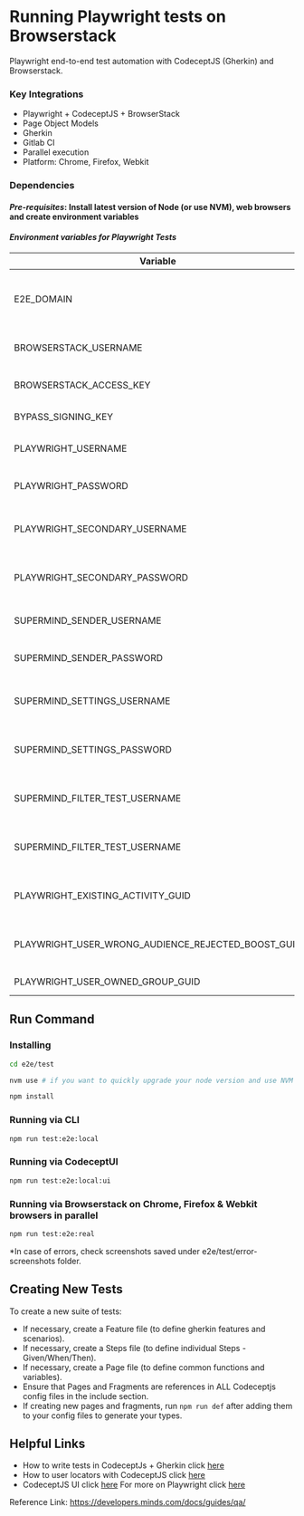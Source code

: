 # Running Playwright tests on Browserstack

Playwright end-to-end test automation with CodeceptJS (Gherkin) and Browserstack.

### Key Integrations

- Playwright + CodeceptJS + BrowserStack
- Page Object Models
- Gherkin
- Gitlab CI
- Parallel execution
- Platform: Chrome, Firefox, Webkit

### Dependencies

#### _Pre-requisites_: Install latest version of Node (or use NVM), web browsers and create environment variables

#### _Environment variables for Playwright Tests_

| Variable                                           | Description                                                                                    |
| -------------------------------------------------- | ---------------------------------------------------------------------------------------------- |
| E2E_DOMAIN                                         | The URL you are testing against. eg: 'http://localhost:8080'. Do not include a trailing slash. |
| BROWSERSTACK_USERNAME                              | Optional username for Browserstack integration                                                 |
| BROWSERSTACK_ACCESS_KEY                            | Optional access key for Browserstack integration                                               |
| BYPASS_SIGNING_KEY                                 | The key to sign the bypass tokens with                                                         |
| PLAYWRIGHT_USERNAME                                | The username of the default user you will test against                                         |
| PLAYWRIGHT_PASSWORD                                | The password of the default user you will test against                                         |
| PLAYWRIGHT_SECONDARY_USERNAME                      | The username of the default secondary user you will test against                               |
| PLAYWRIGHT_SECONDARY_PASSWORD                      | The password of the default secondary user you will test against                               |
| SUPERMIND_SENDER_USERNAME                          | The username of a dedicated user to act as a supermind sender                                  |
| SUPERMIND_SENDER_PASSWORD                          | The password of a dedicated user to act as a supermind sender                                  |
| SUPERMIND_SETTINGS_USERNAME                        | Username of a dedicated user for testing Supermind Settings                                    |
| SUPERMIND_SETTINGS_PASSWORD                        | Password of a dedicated user for testing Supermind Settings                                    |
| SUPERMIND_FILTER_TEST_USERNAME                     | Username of a dedicated user for testing Supermind Console filters                             |
| SUPERMIND_FILTER_TEST_USERNAME                     | Password of a dedicated user for testing Supermind Console filters                             |
| PLAYWRIGHT_EXISTING_ACTIVITY_GUID                  | Guid for an activity that we know to exist (i.e. has a working SEP)                            |
| PLAYWRIGHT_USER_WRONG_AUDIENCE_REJECTED_BOOST_GUID | GUID of a boost rejected for wrong audience owned by the main test user                        |
| PLAYWRIGHT_USER_OWNED_GROUP_GUID                   | Guid of a group owner by main test user                                                        |

## Run Command

### Installing

```sh
cd e2e/test

nvm use # if you want to quickly upgrade your node version and use NVM

npm install
```

### Running via CLI

```sh
npm run test:e2e:local
```

### Running via CodeceptUI

```sh
npm run test:e2e:local:ui
```

### Running via Browserstack on Chrome, Firefox & Webkit browsers in parallel

```sh
npm run test:e2e:real
```

\*In case of errors, check screenshots saved under e2e/test/error-screenshots folder.

## Creating New Tests

To create a new suite of tests:

- If necessary, create a Feature file (to define gherkin features and scenarios).
- If necessary, create a Steps file (to define individual Steps - Given/When/Then).
- If necessary, create a Page file (to define common functions and variables).
- Ensure that Pages and Fragments are references in ALL Codeceptjs config files in the include section.
- If creating new pages and fragments, run `npm run def` after adding them to your config files to generate your types.

## Helpful Links

- How to write tests in CodeceptJs + Gherkin click [here](https://codecept.io/bdd/)
- How to user locators with CodeceptJS click [here](https://codecept.io/locators/#locator-builder)
- CodeceptJS UI click [here](https://codecept.io/ui/)
  For more on Playwright click [here](https://playwright.dev/)

Reference Link: https://developers.minds.com/docs/guides/qa/
